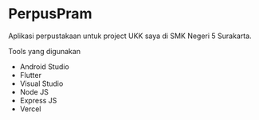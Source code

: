 # PerpusPram

Aplikasi perpustakaan untuk project UKK saya di SMK Negeri 5 Surakarta.

Tools yang digunakan
- Android Studio
- Flutter
- Visual Studio
- Node JS
- Express JS
- Vercel
